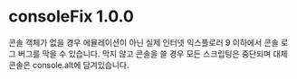 # consoleFix 1.0.0
콘솔 객체가 없을 경우 에뮬레이션이 아닌 실제 인터넷 익스플로러 9 이하에서 콘솔 로그 버그를 막을 수 있습니다. 막지 않고 콘솔을 쓸 경우 모든 스크립팅은 중단되며 대체 콘솔은 console.alt에 담겨있습니다.
